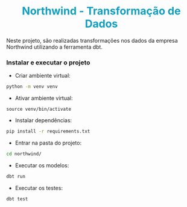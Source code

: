 # <h1 align="center"><font color = #119fbf>Northwind - Transformação de Dados</font></h1>
Neste projeto, são realizadas transformações nos dados da empresa Northwind utilizando a ferramenta dbt.

### Instalar e executar o projeto

- Criar ambiente virtual:

```bash
python -m venv venv
```

- Ativar ambiente virtual:
```
source venv/bin/activate
```

- Instalar dependências: 
```bash
pip install -r requirements.txt
```

- Entrar na pasta do projeto:
```bash
cd northwind/
```

- Executar os modelos:
```bash
dbt run
```

- Executar os testes:
```bash
dbt test
```
